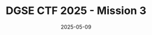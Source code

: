 ---
title : "DGSE CTF 2025 - Mission 3"
header:
  overlay_image: /assets/images/lol.png
  side_image: /assets/images/DGS3-CTF/DGS3xRootmeCTF.png
date : 2025-05-09
toc: true
toc_sticky: true
categories :
    - CTF
tags :
    - DGSE-CTF-2025
    - Write-up
    - RootMe
    - Forensics
excerpt : "The **third** mission to take down the NullVastation organization during a CTF organized by the DGSE and RootMe. This one is about **digital forensics**."
image_preview : /assets/images/DGS3-CTF/DGS3xRootmeCTF.png
---